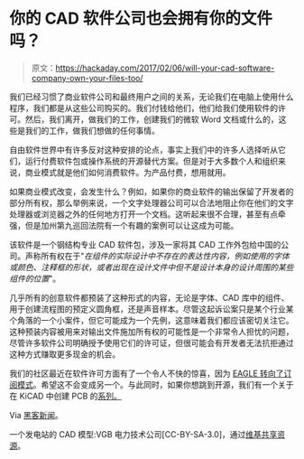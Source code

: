 # 你的 CAD 软件公司也会拥有你的文件吗？

> 原文：<https://hackaday.com/2017/02/06/will-your-cad-software-company-own-your-files-too/>

我们已经习惯了商业软件公司和最终用户之间的关系，无论我们在电脑上使用什么程序，我们都是从这些公司购买的。我们付钱给他们，他们给我们使用软件的许可。然后，我们离开，做我们的工作，创建我们的微软 Word 文档或什么的，这些是我们的工作，做我们想做的任何事情。

自由软件世界中有许多反对这种安排的论点，事实上我们中的许多人选择听从它们，运行付费软件包或操作系统的开源替代方案。但是对于大多数个人和组织来说，商业模式就是他们如何消费软件。为产品付费，想用就用。

如果商业模式改变，会发生什么？例如，如果你的商业软件的输出保留了开发者的部分所有权，那么举例来说，一个文字处理器公司可以合法地阻止你在他们的文字处理器或浏览器之外的任何地方打开一个文档。这听起来很不合理，甚至有点牵强，但是加州第九巡回法院有一个有趣的案例可以让这成为可能。

该软件是一个钢结构专业 CAD 软件包，涉及一家将其 CAD 工作外包给中国的公司。声称所有权在于"*在组件的实际设计中不存在的表达性内容，例如使用的字体或颜色、注释框的形状，或者出现在设计文件中但不是设计本身的设计周围的某些组件的位置*"。

几乎所有的创意软件都预装了这种形式的内容，无论是字体、CAD 库中的组件、用于创建流程图的预定义圆角框，还是声音样本。尽管这起诉讼案只是某个行业某个角落的一个小案件，但它可能成为一个先例，这意味着我们都应该密切关注它。这种预装内容被用来对输出文件施加所有权的可能性是一个非常令人担忧的问题，尽管许多软件公司明确授予使用它们的许可证，但很可能会有开发者无法抗拒通过这种方式赚取更多现金的机会。

我们的社区最近在软件许可方面有了一个令人不快的惊喜，因为 [EAGLE 转向了订阅模式](http://hackaday.com/2017/01/19/autodesk-moves-eagle-to-subscription-only-pricing/)。希望这不会变成另一个。与此同时，如果你想跳到开源，我们有一个关于在 KiCAD 中创建 PCB 的[系列。](http://hackaday.com/2016/11/17/creating-a-pcb-in-everything-kicad-part-1/)

Via [黑客新闻](https://news.ycombinator.com/item?id=13568366)。

一个发电站的 CAD 模型:VGB 电力技术公司[CC-BY-SA-3.0]，通过[维基共享资源](https://commons.wikimedia.org/wiki/File:Kesseltragwerk.png?uselang=en-gb)。